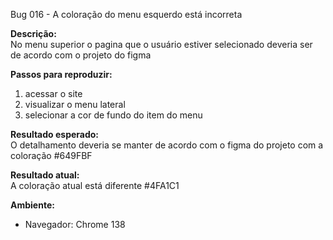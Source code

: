 Bug 016  - A coloração do menu esquerdo está incorreta

**Descrição:**  
No menu superior o pagina que o usuário estiver selecionado deveria ser de acordo com o projeto do figma

**Passos para reproduzir:**  
1. acessar o site
2. visualizar o menu lateral
3. selecionar a cor de fundo do item do menu

**Resultado esperado:**  
O detalhamento deveria se manter de acordo com o figma do projeto com a coloração #649FBF

**Resultado atual:**  
A coloração atual está diferente #4FA1C1


**Ambiente:**  
- Navegador:  Chrome 138

